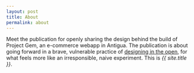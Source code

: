 ```yaml
---
layout: post
title: About
permalink: about
---
```

Meet the publication for openly sharing the design behind the build of Project Gem, an e-commerce webapp in Antigua. The publication is about going forward in a brave, vulnerable practice of [designing in the open](http://bradfrost.com/blog/post/designing-in-the-open/ "Designing in the Open - Brad Frost"), for what feels more like an irresponsible, naive experiment. This is *{{ site.title }}*.
